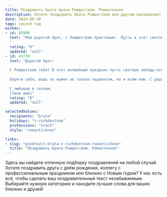 ```yaml
---
title: Поздравить брата врача Рождеством. Романтичное
description: Хотите поздравить брата Рождеством или другим праздником? Наш ИИ создаст незабываемое поздравление, а вы обязательно выделитесь среди других.  
date: 2024-09-30
tags: second tag
wishes:
- id: 85900
  text: "Мой дорогой брат, с Рождеством Христовым!  Пусть в этот светлый праздник, полный чудес и волшебства, в твою жизнь войдет  не только рождественская сказка, но и  тихая, глубокая радость, подобная  спокойствию зимнего вечера.  Твоя  преданность профессии врача, твоя забота о людях – это настоящее чудо,  подарок миру. Желаю тебе  крепкого здоровья,  бесконечной любви и  счастья,  чтобы  каждый день был наполнен  теплом,  добром и  всей той  нежности, которую ты даришь окружающим.  Пусть  звезда Вифлеема освещает твой путь,  и  Рождество принесет  тебе  мир и  спокойствие.
  "
  rating: "0"
  updated: "null"
- id: 43739
  text: "Дорогой брат!
  
  С Рождеством тебя! В этот волшебный праздник пусть светлые звёзды осветят твой путь, а нежная сказка принесёт тепло в твоё сердце. Как врач, ты каждый день даришь надежду и исцеление людям, и пусть в этот день и в новом году счастье и здоровье вернутся к тебе сторицей. Желаю, чтобы каждый миг жизни наполнялся радостью, чтобы любовь и гармония наполняли твой дом, словно нежная мелодия, и чтобы мечты всегда сбывались.
  
  Береги себя, ведь ты нужен не только пациентам, но и всем нам. С радостью и верой в лучшее поздравляю тебя с этим светлым праздником!
  
  С любовью и теплом,
  [Твоё имя]"
  rating: "0"
  updated: "null"

selectedValues:
  recipients: "brata"
  holidays: "s-rozhdestvom"
  professions: "vrach"
  style: "romantichnoe"

links:
- slug: "pozdravit-brata-s-rozhdestvom-romantichnoe"
  title: "Поздравить брата Рождеством. Романтичное"
---
```


Здесь вы найдете отличную подборку поздравлений на любой случай.
Хотите поздравить друга с днём рождения, коллегу с профессиональным праздником или близких с Новым годом? У нас есть всё, чтобы сделать ваш поздравительный текст незабываемым. Выбирайте нужную категорию и находите лучшие слова для ваших близких и друзей!
